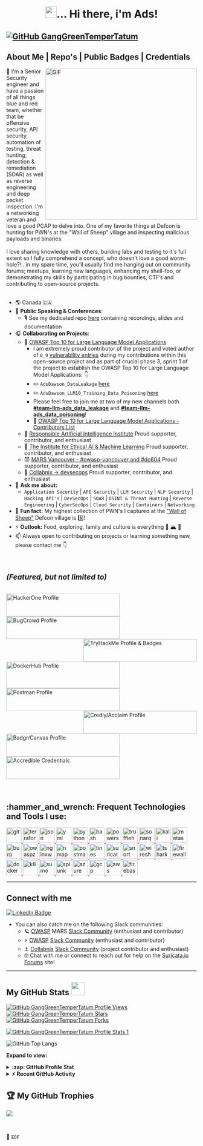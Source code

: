 <!-- Heading -->
<h1 align="center"><img src = "https://raw.githubusercontent.com/MartinHeinz/MartinHeinz/master/wave.gif" width = 30px>... Hi there, i'm Ads!</h3>

[![GitHub GangGreenTemperTatum](https://img.shields.io/github/followers/GangGreenTemperTatum?label=follow&style=social)](https://github.com/GangGreenTemperTatum)
---

<!-- About section -->

<h2><b>About Me | Repo's | Public Badges | Credentials</b></h3>
<!-- code gif --->
<!-- <img align="right" alt="GIF" src="https://media0.giphy.com/media/IQrQTSWKbrAo8/200.gif?cid=ecf05e47gysua9aldc97r4xupy6ovzx835s9n6jq3hc3wpy3&rid=200.gif&ct=g" width="500" height="320" />-->
<!-- ![20220812_171706](https://user-images.githubusercontent.com/104169244/214111892-1ed7d901-4714-46c4-bd60-a9f98b4416ae.jpg)-->
<img align="right" alt="GIF" src="https://user-images.githubusercontent.com/104169244/214111892-1ed7d901-4714-46c4-bd60-a9f98b4416ae.jpg" width="400" height="400" />

<p align="left">
🤟 I'm a Senior Security engineer and have a passion of all things blue and red team, whether that be offensive security, API security, automation of testing, threat hunting; detection & remediation (SOAR) as well as reverse engineering and deep packet inspection. I'm a networking veteran and love a good PCAP to delve into. One of my favorite things at Defcon is hunting for PWN's at the "Wall of Sheep" village and inspecting malicious payloads and binaries.
<br>
<br>
I love sharing knowledge with others, building labs and testing to it's full extent so I fully comprehend a concept, who doesn't love a good worm-hole?!.. in my spare time, you’ll usually find me hanging out on community forums; meetups, learning new languages, enhancing my shell-foo, or demonstrating my skills by participating in bug bounties, CTF’s and contributing to open-source projects.
<br>
<br>
 
- 🌎 Canada 🇨🇦 
- 📣 **Public Speaking & Conferences**:
   - 🎙️ See my dedicated repo [here](https://github.com/GangGreenTemperTatum/speaking) containing recordings, slides and documentation
- 🎧 **Collaborating on Projects**:
   - 🤖 [OWASP Top 10 for Large Language Model Applications](https://github.com/OWASP/www-project-top-10-for-large-language-model-applications/wiki/Contributors)
     - I am extremely proud contributor of the project and voted author of `0_9` [vulnerability entries](https://github.com/OWASP/www-project-top-10-for-large-language-model-applications/tree/main/0_9_vulns) during my contributions within this open-source project and as part of crucial phase 3, sprint 1 of the project to establish the OWASP Top 10 for Large Language Model Applications: 👇
     - ✏️ `AdsDawson_DataLeakage` [here](https://github.com/OWASP/www-project-top-10-for-large-language-model-applications/blob/main/0_9_vulns/AdsDawson_DataLeakage.md)
     - ✏️ `AdsDawson_LLM10_Training_Data_Poisoning` [here](https://github.com/OWASP/www-project-top-10-for-large-language-model-applications/blob/main/0_9_vulns/AdsDawson_LLM10_Training_Data_Poisoning.md)
     - Please feel free to join me at two of my new channels both **[#team-llm-ads_data_leakage](https://owasp.slack.com/archives/C05FL7WB1BK)** and **[#team-llm-ads_data_poisoning](https://owasp.slack.com/archives/C05F7JWFYBU)**!
     - 🤚 [OWASP Top 10 for Large Language Model Applications - Contributors List](https://github.com/OWASP/www-project-top-10-for-large-language-model-applications/wiki/Contributors)
   - 🧠 [Responsible Artificial Intelligence Institute](https://www.responsible.ai/become-a-member) Proud supporter, contributor, and enthusiast
   - 🧠 [The Institute for Ethical AI & Machine Learning](https://ethical.institute/security.html) Proud supporter, contributor, and enthusiast
   - 😈 [MARS Vancouver - #owasp-vancouver and #dc604](https://fourthplanet.ca/) Proud supporter, contributor, and enthusiast
   - 🔧 [Collabnix -> devsecops](https://github.com/collabnix/devsecops) Proud supporter, contributor, and enthusiast
- 🤙 **Ask me about:** 
   - `Application Security` | `API Security` | `LLM Security` | `NLP Security` | `Hacking API's` | `DevSecOps` | `SOAR` | `OSINT & Threat Hunting` | `Reverse Engineering` | `CyberSecOps` | `Cloud Security` | `Containers` | `Networking`
- 🐑 **Fun fact:** My highest collection of PWN's I captured at the ["Wall of Sheep"](https://www.wallofsheep.com/pages/wall-of-sheep) Defcon village is 5️⃣!
- ⚡ **Outlook:** Food, exploring, family and culture is everything 🍙 🏔️ 🤝
- 📫 Always open to contributing on projects or learning something new, please contact me 👇

<br>
</p>

<h5 style="font-size:2vw">(Featured, but not limited to)</h5>
<!-- code gif-->
    <p>
        <a href="https://hackerone.com/ganggreentempertatum?type=user/"><img align="left" img src="https://mms.businesswire.com/media/20200527005320/en/658229/22/hackerone_logo_black.jpg" style="width:300px;height:60px" ;link=https://hackerone.com/ganggreentempertatum/" alt="HackerOne Profile"></a> 
<a href="https://bugcrowd.com/GangGreenTemperTatum/"><img align="center" img src="https://assets.bugcrowdusercontent.com/assets/logo-full.min-f97006dcf19add73b5e13c546156587a79b449417c6c2581bfb92fc4aae1bbcc.svg" style="width:300px;height:60px" ;link=https://hackerone.com/ganggreentempertatum/" alt="BugCrowd Profile"></a> 
<a href="https://tryhackme.com/p/GangGreenTatum?show_achievement_badg=blue/"><img align="right" img src="https://tryhackme-badges.s3.amazonaws.com/GangGreenTatum.png" style="width:300px;height:60px" ;link=https://hackerone.com/ganggreentempertatum?type=user/" alt="TryHackMe Profile & Badges"></a> 
    </p>
    <p>
        <a href="https://hub.docker.com/u/ganggreentempertatum"><img align="left" img src="https://www.unixtutorial.org/images/software/docker-hub.png" style="width:300px;height:70px" ;link=https://hub.docker.com/u/ganggreentempertatum" alt="DockerHub Profile"></a> 
<a href="https://www.postman.com/ganggreentempertatum"><img align="center" img src="https://postman.com/_aether-assets/illustrations/dark/illustration-no-API.svg" style="width:300px;height:60px" ;link=https://www.postman.com/ganggreentempertatum" alt="Postman Profile"></a> 
<a href="https://www.credly.com/users/adam-dawson.6dc91e21/badges"><img align="right" img src="https://info.credly.com/hubfs/Credly%20Atos%20Web%20Assets/Credly%20Logos/Credly_Pearson_Logo_Orange.svg" style="width:300px;height:60px" ;link=https://www.credly.com/users/adam-dawson.6dc91e21/badges" alt="Credly/Acclaim Profile"></a> 
    </p>
    <p>
<a href="https://api.badgr.io/public/collections/c46f1905748e4e93802d97496b5dd4b8"><img align="left" img src="https://ltd-media.iste.org/logo/l_create_Logo%20Light.jpg" style="width:300px;height:60px" ;link=https://badgr.com/public/collections/c46f1905748e4e93802d97496b5dd4b8" alt="Badgr/Canvas Profile"></a> 
 <a href="https://www.credential.net/profile/adsdawson239132/wallet"><img align="center" img src="https://www.credential.net/assets/themes/credential.net/images/accredible_logo.svg" style="width:300px;height:60px" ;link=[https://www.postman.com/ganggreentempertatum](https://www.credential.net/profile/adsdawson239132/wallet)" alt="Accredible Credentials"></a> 
    </p>    
<br>
<!-- TryHackMe Badge <script src="https://tryhackme.com/badge/292354"></script> -->
<!-- <img src="https://tryhackme-badges.s3.amazonaws.com/GangGreenTatum.png" alt="TryHackMe"> -->
<!-- <img src="https://tryhackme.com/p/GangGreenTatum?show_achievement_badg=blue/ alt="TryHackMe">  -->
<h2 align="left">:hammer_and_wrench: Frequent Technologies and Tools I use:</h2>
<p align="left">
<a href="https://git-scm.com/" target="_blank"> <img src="https://www.vectorlogo.zone/logos/git-scm/git-scm-icon.svg" alt="git" width="40" height="40"/> </a>
<a href="https://terraform.io/" target="_blank"> <img src="https://images.g2crowd.com/uploads/product/image/large_detail/large_detail_5117ca69a3d0f8c563ea49f1c2fcf601/hashicorp-terraform.png" alt="terraform" width="40" height="40"/> </a>
<a href="https://json.org/" target="_blank"> <img src="https://img.freepik.com/premium-vector/modern-flat-design-json-file-icon-web-simple-style_599062-468.jpg?w=2000" alt="json" width="40" height="40"/> </a>
<a href="https://yaml.org/" target="_blank"> <img src="https://www.shutterstock.com/shutterstock/photos/1355772812/display_1500/stock-vector-yaml-file-document-icon-1355772812.jpg" alt="yml" width="40" height="40"/> </a>
<a href="https://python.org/" target="_blank"> <img src="https://encrypted-tbn0.gstatic.com/images?q=tbn:ANd9GcR-G7lfHVAusHMoTKbHXHA0RtXGzOfyHx_T-Q&usqp=CAU" alt="python" width="40" height="40"/> </a>
<a href="https://www.gnu.org/software/bash/" target="_blank"> <img src="https://miro.medium.com/max/1080/1*v4o2AXLIJaHSZmqYZk26qA.jpeg" alt="bash" width="40" height="40"/> </a>
<a href="https://learn.microsoft.com/en-us/powershell/" target="_blank"> <img src="https://learn.microsoft.com/en-us/windows/images/powershell.png" alt="powershell" width="40" height="40"/> </a>
<a href="https://github.com/trufflesecurity/trufflehog" target="_blank"> <img src="https://avatars.githubusercontent.com/u/15876092?s=280&v=4" alt="trufflehog" width="40" height="40"/> </a>
<a href="https://www.sonarsource.com/products/sonarqube/" target="_blank"> <img src="https://adrianalonso.es/wp-content/uploads/2017/10/sonarlogo.png" alt="sonarqube" width="40" height="40"/> </a>
<a href="https://kali.org/" target="_blank"> <img src="https://i.stack.imgur.com/Gns38.png" alt="kali" width="40" height="40"/> </a>
<a href="https://www.metasploit.com/" target="_blank"> <img src="https://www.kali.org/tools/metasploit-framework/images/metasploit-framework-logo.svg" alt="metasploit" width="40" height="40"/> </a>
<a href="https://portswigger.net/" target="_blank"> <img src="https://s3.us-east-2.amazonaws.com/s3.bishopfox.com/prod-1437/Images/channels/blog/tiles/Bishop-Fox-Blog-Burp-Suite.jpg" alt="burp" width="40" height="40"/> </a>
<a href="https://owasp.org" target="_blank"> <img src="https://avatars.githubusercontent.com/u/6716868?s=280&v=4" alt="owaspzap" width="40" height="40"/> </a>
<a href="https://www.nginx.com/products/nginx/modules/nginx-waf/#:~:text=The%20NGINX%20ModSecurity%20Web%20Application,used%20ModSecurity%20open%20source%20software." target="_blank"> <img src="http://www.nginx.com/wp-content/uploads/2021/08/NGINX-App-Protect-WAF_featured.png" alt="nginxwaf" width="40" height="40"/> </a>
<a href="https://nmap.org" target="_blank"> <img src="https://nmap.org/images/nmap-logo-256x256.png" alt="nmap" width="40" height="40"/> </a>
<a href="https://postman.com/" target="_blank"> <img src="https://www.vectorlogo.zone/logos/getpostman/getpostman-icon.svg" alt="postman" width="40" height="40"/> </a>
<a href="https://tines.com/" target="_blank"> <img src="https://res.cloudinary.com/crunchbase-production/image/upload/c_lpad,f_auto,q_auto:eco,dpr_1/tl099lvzam3egk755aku" alt="tines" width="40" height="40"/> </a>
<a href="https://suricata.org/" target="_blank"> <img src="https://pbs.twimg.com/profile_images/1402260783489290246/jH_DYDpG_400x400.jpg" alt="suricata" width="40" height="40"/> </a>
<a href="https://snort.org/" target="_blank"> <img src="https://blog.rapid7.com/content/images/kk-img/2017/01/thumb-snort.jpg" alt="snort" width="40" height="40"/> </a>
<a href="https://wireshark.org/" target="_blank"> <img src="https://ih1.redbubble.net/image.815853981.9202/st,small,507x507-pad,600x600,f8f8f8.u4.jpg" alt="wireshark" width="40" height="40"/> </a>
<a href="https://www.wireshark.org/docs/man-pages/tshark.html" target="_blank"> <img src="https://miro.medium.com/max/375/0*ycBCWas33fAgoPUG.png" alt="tshark" width="40" height="40"/> </a>
<a href="https://linux.die.net/man/8/iptables" target="_blank"> <img src="https://e7.pngegg.com/pngimages/107/959/png-clipart-firewall-computer-icons-computer-network-world-wide-web-rectangle-orange.png" alt="firewalls" width="40" height="40"/> </a>
<a href="https://docker.com/" target="_blank"> <img src="https://developers.redhat.com/sites/default/files/styles/article_feature/public/blog/2014/05/homepage-docker-logo.png?itok=zx0e-vcP" alt="docker" width="40" height="40"/> </a>
<a href="https://kubernetes.io" target="_blank"> <img src="https://kubernetes.io/images/favicon.png" alt="k8" width="40" height="40"/> </a>
<a href="https://sumologic.com/" target="_blank"> <img src="https://pbs.twimg.com/profile_images/1278409758765170689/cCesT9pG_400x400.jpg" alt="sumo" width="40" height="40"/> </a>
<a href="https://splunk.com/" target="_blank"> <img src="https://pbs.twimg.com/profile_images/1280930967025119232/cna8fSA7_400x400.jpg" alt="splunk" width="40" height="40"/> </a>
<a href="https://azure.microsoft.com/en-us/" target="_blank"> <img src="https://www.vectorlogo.zone/logos/microsoft_azure/microsoft_azure-icon.svg" alt="azure" width="40" height="40"/> </a>
<a href="https://cloud.google.com/" target="_blank"> <img src="https://www.vectorlogo.zone/logos/google_cloud/google_cloud-icon.svg" alt="gcp" width="40" height="40"/> </a>
<a href="https://aws.amazon.com" target="_blank"> <img src="https://pbs.twimg.com/profile_images/1599829788369113089/FrdYoQ1o_400x400.jpg" alt="aws" width="40" height="40"/> </a>
<a href="https://firebase.google.com/" target="_blank"> <img src="https://www.vectorlogo.zone/logos/firebase/firebase-icon.svg" alt="firebase" width="40" height="40"/> </a>

<!-- code gif END -->

---

<!-- Connect section -->

<h2>Connect with me </h3>
    <p>
        <a href="https://www.linkedin.com/in/adamdawson0/"><img src="https://img.shields.io/badge/LinkedIn-0077B5?style=for-the-badge&logo=linkedin&logoColor=white;link=https://www.linkedin.com/in/adamdawson0/" alt="LinkedIn Badge"></a> 

* You can also catch me on the following Slack communities:
  * 🪐 [OWASP](https://owasp.org/) MARS [Slack Community](https://owasp.org/www-chapter-vancouver/) (enthusiast and contributor)
  * ⚡ [OWASP](https://owasp.org/) [Slack Community]([https://owasp.org/www-chapter-vancouver/](https://join.slack.com/t/owasp/shared_invite/zt-1w2x2eqms-oAW_~vT1TnIBglt_SthJyQ)) (enthusiast and contributor)
  * ⚓ [Collabnix](https://collabnix.com/) [Slack Community](https://launchpass.com/collabnix) (project contributor and enthusiast)  
  * 🤓 Chat with me or connect to reach out for help on the [Suricata.io Forums](https://forum.suricata.io/u/adudewhosurfs/badges) site!

<!-- Connect section: END -->

---

<!-- GitHub section -->

 ##  My GitHub Stats <img src = "https://i.pinimg.com/originals/65/c4/f4/65c4f452571be1261e9c623f7da488ac.gif" width = 35px> 
 
[![GitHub GangGreenTemperTatum Profile Views](https://komarev.com/ghpvc/?username=GangGreenTemperTatum&label=Profile%20views&color=0e75b6&style=flat)](https://github.com/GangGreenTemperTatum)
[![GitHub GangGreenTemperTatum Stars](https://badgen.net/github/stars/ganggreentempertatum/ganggreentempertatum)](https://github.com/GangGreenTemperTatum)
[![GitHub GangGreenTemperTatum Forks](https://badgen.net/github/forks/ganggreentempertatum/ganggreentempertatum)](https://github.com/GangGreenTemperTatum)

<!-- Old HTML style Markup from above -->
<!-- <p align="left"><img src="https://komarev.com/ghpvc/?username=GangGreenTemperTatum&label=Profile%20views&color=0e75b6&style=flat" alt="gitprofileviews" />
</p>
 <p align="left"><img src="https://badgen.net/github/stars/ganggreentempertatum/ganggreentempertatum" alt="gitstars" />
</p>
 <p align="left"><img src="https://badgen.net/github/forks/ganggreentempertatum/ganggreentempertatum" alt="gitforks" />
</p>
<!-- Old HTML style Markup END -->

[![GitHub GangGreenTemperTatum Profile Stats 1](https://github-readme-stats.vercel.app/api?username=GangGreenTemperTatum&theme=transparent&show_icons=true)](https://github.com/GangGreenTemperTatum)     
<!--[![GitHub GangGreenTemperTatum Profile Stats 2](https://github-readme-streak-stats.herokuapp.com/?user=GangGreenTemperTatum)](https://github.com/GangGreenTemperTatum)-->
<!--[![GitHub GangGreenTemperTatum Profile Stats 3](https://github-readme-stats.vercel.app/api/top-langs?username=GangGreenTemperTatum"&langs_count=20&show_icons=true&locale=en&layout=compact&theme=light)]-->
![GitHub Top Langs](https://github-readme-stats.vercel.app/api/top-langs/?username=GangGreenTemperTatum&layout=compact&title_color=007bff&text_color=e7e7e7&icon_color=007bff&bg_color=171c28)
     
<!-- Old HTML style Markup from above -->
<!--  <div>
   <img align="left" src="https://github-readme-stats.vercel.app/api?username=GangGreenTemperTatum&theme=transparent&show_icons=true" alt="Ads's Git Stats"/>
   <br>
   <img align="center" src="https://github-readme-streak-stats.herokuapp.com/?user=GangGreenTemperTatum" alt="Ads's Stats" />
   <br>
   <img align="center" src="https://github-readme-stats.vercel.app/api/top-langs?username=GangGreenTemperTatum"&langs_count=20&show_icons=true&locale=en&layout=compact&theme=light" alt="Ads' language" height="192px"  width="500px"/>
</div>
<!-- Old HTML style Markup END -->
    
**Expand to view:**
<details>
  <summary><b>:zap: GitHub Profile Stat</b></summary>
  <!--<img src="https://github-readme-stats.anuraghazra1.vercel.app/api?username=GangGreenTemperTatum&show_icons=true" />-->
  <img src="https://github-readme-streak-stats.herokuapp.com/?user=GangGreenTemperTatum" />
</details>
<details>
  <summary><b>⚡ Recent GitHub Activity</b></summary>
   <a href="https://github.com/GangGreenTemperTatum/"><img alt="Ads' Activity Graph" src="https://activity-graph.herokuapp.com/graph?username=GangGreenTemperTatum&custom_title=Ads'%20Contribution%20Graph&theme=react-dark" /></a>
  <br/>
</details>

 ##  🏆 My GitHub Trophies
![](https://github-profile-trophy.vercel.app/?username=GangGreenTemperTatum&theme=discord&no-frame=true&no-bg=false&margin-w=4)

<!-- GitHub section: END -->

<br>
     
💾 `EOF`

<!-- GitHub Default README Stuff -->
<!--
**GangGreenTemperTatum/GangGreenTemperTatum** is a ✨ _special_ ✨ repository because its `README.md` (this file) appears on your GitHub profile.

Here are some ideas to get you started:

- 🔭 I’m currently working on ...
- 🌱 I’m currently learning ...
- 👯 I’m looking to collaborate on ...
- 🤔 I’m looking for help with ...
- 💬 Ask me about ...
- 📫 How to reach me: ...
- 😄 Pronouns: ...
- ⚡ Fun fact: ...
-->
<!-- GitHub Default README Stuff: END -->
